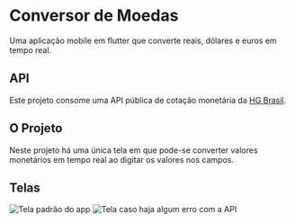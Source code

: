 # Conversor de Moedas

Uma aplicação mobile em flutter que converte reais, dólares e euros em tempo real.

## API

Este projeto consome uma API pública de cotação monetária da [HG Brasil](https://hgbrasil.com/status/finance).

## O Projeto

Neste projeto há uma única tela em que pode-se converter valores monetários em tempo real ao digitar os valores nos campos.

## Telas
![Tela padrão do app](https://user-images.githubusercontent.com/19598108/72642413-12dc9d80-394b-11ea-8d63-0f6ba7815109.jpg)
![Tela caso haja algum erro com a API](https://user-images.githubusercontent.com/19598108/72642385-f5a7cf00-394a-11ea-8c53-3c89b8319708.jpg)
